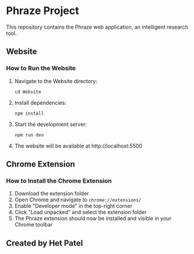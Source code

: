 # Phraze Project

This repository contains the Phraze web application, an intelligent research tool.

## Website

### How to Run the Website

1. Navigate to the Website directory:
   ```
   cd Website
   ```

2. Install dependencies:
   ```
   npm install
   ```

3. Start the development server:
   ```
   npm run dev
   ```

4. The website will be available at http://localhost:5500

## Chrome Extension

### How to Install the Chrome Extension

1. Download the extension folder
2. Open Chrome and navigate to `chrome://extensions/`
3. Enable "Developer mode" in the top-right corner
4. Click "Load unpacked" and select the extension folder
5. The Phraze extension should now be installed and visible in your Chrome toolbar

## Created by Het Patel 